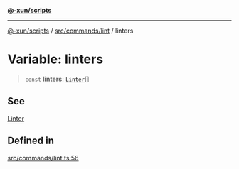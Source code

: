 [**@-xun/scripts**](../../../../README.md)

***

[@-xun/scripts](../../../../README.md) / [src/commands/lint](../README.md) / linters

# Variable: linters

> `const` **linters**: [`Linter`](../enumerations/Linter.md)[]

## See

[Linter](../enumerations/Linter.md)

## Defined in

[src/commands/lint.ts:56](https://github.com/Xunnamius/xscripts/blob/28c221bb8a859e69003ba2447e3f5763dc92a0ec/src/commands/lint.ts#L56)
